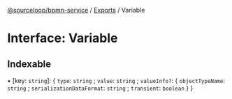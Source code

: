 [@sourceloop/bpmn-service](../README.md) / [Exports](../modules.md) / Variable

# Interface: Variable

## Indexable

▪ [key: `string`]: { `type`: `string` ; `value`: `string` ; `valueInfo?`: { `objectTypeName`: `string` ; `serializationDataFormat`: `string` ; `transient`: `boolean`  }  }
